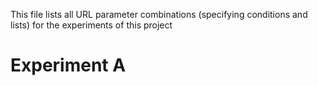 This file lists all URL parameter combinations (specifying conditions and lists) for the experiments of this project

# Experiment A